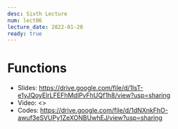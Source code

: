 ```yaml
---
desc: Sixth Lecture
num: lect06
lecture_date: 2022-01-20
ready: true
---
```


# Functions

* Slides: <https://drive.google.com/file/d/1IsT-e1yJQoyElrLFEFhMdIPvFhUQf1h8/view?usp=sharing>
* Video: <>
* Codes: <https://drive.google.com/file/d/1dNXnkFhO-awuf3eSVUPy1ZeXONBUwhEJ/view?usp=sharing>



